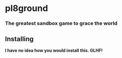 # pl8ground
### The greatest sandbox game to grace the world

## Installing
**I have no idea how you would install this. GLHF!**
